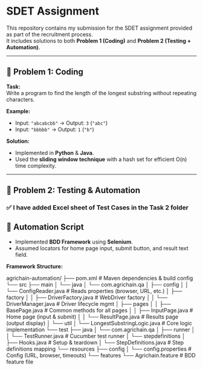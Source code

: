 # SDET Assignment

This repository contains my submission for the SDET assignment provided as part of the recruitment process.  
It includes solutions to both **Problem 1 (Coding)** and **Problem 2 (Testing + Automation)**.  

---

## 📌 Problem 1: Coding

**Task:**  
Write a program to find the length of the longest substring without repeating characters.  

**Example:**  
- Input: `"abcabcbb"` → Output: `3` (`"abc"`)  
- Input: `"bbbbb"` → Output: `1` (`"b"`)  

**Solution:**  
- Implemented in **Python** & **Java**.  
- Used the **sliding window technique** with a hash set for efficient O(n) time complexity.  

---

## 📌 Problem 2: Testing & Automation

### ✅ I have added Excel sheet of Test Cases in the Task 2 folder

## 📌 Automation Script

- Implemented **BDD Framework** using **Selenium**.  
- Assumed locators for home page input, submit button, and result text field.  

**Framework Structure:**

agrichain-automation/
├── pom.xml # Maven dependencies & build config
└── src
├── main
│ └── java
│ └── com.agrichain.qa
│ ├── config
│ │ └── ConfigReader.java # Reads properties (browser, URL, etc.)
│ ├── factory
│ │ ├── DriverFactory.java # WebDriver factory
│ │ └── DriverManager.java # Driver lifecycle mgmt
│ ├── pages
│ │ ├── BasePage.java # Common methods for all pages
│ │ ├── InputPage.java # Home page (input & submit)
│ │ └── ResultPage.java # Results page (output display)
│ └── util
│ └── LongestSubstringLogic.java # Core logic implementation
└── test
├── java
│ └── com.agrichain.qa
│ ├── runner
│ │ └── TestRunner.java # Cucumber test runner
│ └── stepdefinitions
│ ├── Hooks.java # Setup & teardown
│ └── StepDefinitions.java # Step definitions mapping
└── resources
├── config
│ └── config.properties # Config (URL, browser, timeouts)
└── features
└── Agrichain.feature # BDD feature file
